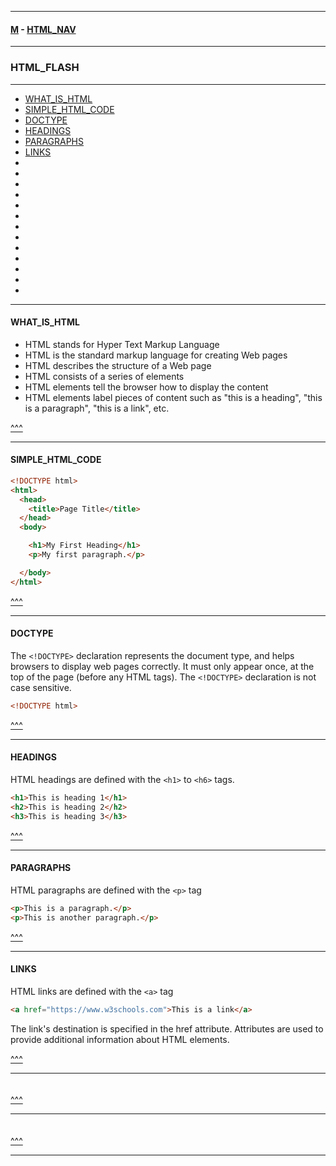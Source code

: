 
---

#### [M](https://github.com/ttltrk/TTT/blob/master/menu.md) - [HTML_NAV](https://github.com/ttltrk/TTT/tree/master/HTML/HTML_NAV.md)

---

### HTML_FLASH

---

* [WHAT_IS_HTML](#WHAT_IS_HTML)
* [SIMPLE_HTML_CODE](#SIMPLE_HTML_CODE)
* [DOCTYPE](#DOCTYPE)
* [HEADINGS](#HEADINGS)
* [PARAGRAPHS](#PARAGRAPHS)
* [LINKS](#LINKS)
* [](#)
* [](#)
* [](#)
* [](#)
* [](#)
* [](#)
* [](#)
* [](#)
* [](#)
* [](#)
* [](#)
* [](#)
* [](#)

---

#### WHAT_IS_HTML

- HTML stands for Hyper Text Markup Language
- HTML is the standard markup language for creating Web pages
- HTML describes the structure of a Web page
- HTML consists of a series of elements
- HTML elements tell the browser how to display the content
- HTML elements label pieces of content such as "this is a heading", "this is a paragraph", "this is a link", etc.

[^^^](#HTML_FLASH)

---

#### SIMPLE_HTML_CODE

```html
<!DOCTYPE html>
<html>
  <head>
    <title>Page Title</title>
  </head>
  <body>

    <h1>My First Heading</h1>
    <p>My first paragraph.</p>

  </body>
</html>
```

[^^^](#HTML_FLASH)

---

#### DOCTYPE

The ```<!DOCTYPE>``` declaration represents the document type, and helps browsers to display web pages correctly.
It must only appear once, at the top of the page (before any HTML tags).
The ```<!DOCTYPE>``` declaration is not case sensitive.

```html
<!DOCTYPE html>
```

[^^^](#HTML_FLASH)

---

#### HEADINGS

HTML headings are defined with the ```<h1>``` to ```<h6>``` tags.

```html
<h1>This is heading 1</h1>
<h2>This is heading 2</h2>
<h3>This is heading 3</h3>
```

[^^^](#HTML_FLASH)

---

#### PARAGRAPHS

HTML paragraphs are defined with the ```<p>``` tag

```html
<p>This is a paragraph.</p>
<p>This is another paragraph.</p>
```

[^^^](#HTML_FLASH)

---

#### LINKS

HTML links are defined with the ```<a>``` tag

```html
<a href="https://www.w3schools.com">This is a link</a>
```

The link's destination is specified in the href attribute.
Attributes are used to provide additional information about HTML elements.


[^^^](#HTML_FLASH)

---

####

```html

```

[^^^](#HTML_FLASH)

---

####

```html

```

[^^^](#HTML_FLASH)

---
